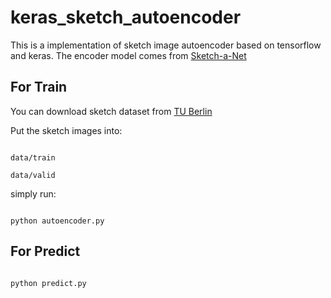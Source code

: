 # keras_sketch_autoencoder

This is a implementation of sketch image autoencoder based on tensorflow and keras. The encoder model comes from [Sketch-a-Net](http://homepages.inf.ed.ac.uk/thospeda/papers/yu2016sketchanet.pdf)

## For Train 

You can download sketch dataset from [TU Berlin](http://cybertron.cg.tu-berlin.de/eitz/projects/sbsr/)

Put the sketch images into:
```

data/train

data/valid

```
simply run:
```

python autoencoder.py

```
## For Predict
```

python predict.py

```
